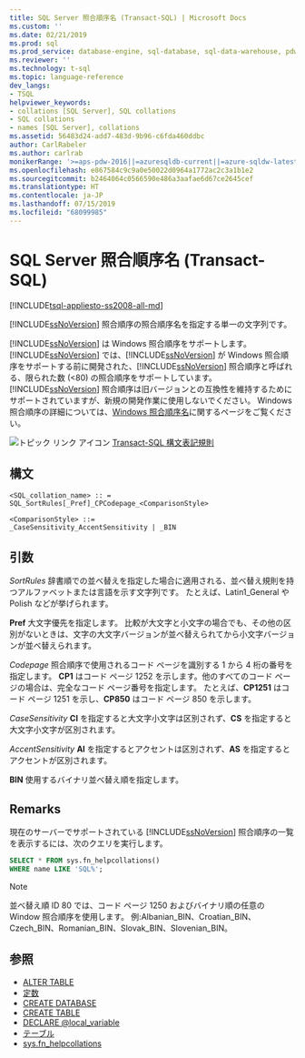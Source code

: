 ```yaml
---
title: SQL Server 照合順序名 (Transact-SQL) | Microsoft Docs
ms.custom: ''
ms.date: 02/21/2019
ms.prod: sql
ms.prod_service: database-engine, sql-database, sql-data-warehouse, pdw
ms.reviewer: ''
ms.technology: t-sql
ms.topic: language-reference
dev_langs:
- TSQL
helpviewer_keywords:
- collations [SQL Server], SQL collations
- SQL collations
- names [SQL Server], collations
ms.assetid: 56483d24-add7-483d-9b96-c6fda460ddbc
author: CarlRabeler
ms.author: carlrab
monikerRange: '>=aps-pdw-2016||=azuresqldb-current||=azure-sqldw-latest||>=sql-server-2016||=sqlallproducts-allversions||>=sql-server-linux-2017||=azuresqldb-mi-current'
ms.openlocfilehash: e867584c9c9a0e50022d0964a1772ac2c3a1b1e2
ms.sourcegitcommit: b2464064c0566590e486a3aafae6d67ce2645cef
ms.translationtype: HT
ms.contentlocale: ja-JP
ms.lasthandoff: 07/15/2019
ms.locfileid: "68099985"
---
```

# <a name="sql-server-collation-name-transact-sql"></a>SQL Server 照合順序名 (Transact-SQL)

[!INCLUDE[tsql-appliesto-ss2008-all-md](../../includes/tsql-appliesto-ss2008-all-md.md)]

[!INCLUDE[ssNoVersion](../../includes/ssnoversion-md.md)] 照合順序の照合順序名を指定する単一の文字列です。

[!INCLUDE[ssNoVersion](../../includes/ssnoversion-md.md)] は Windows 照合順序をサポートします。 [!INCLUDE[ssNoVersion](../../includes/ssnoversion-md.md)] では、[!INCLUDE[ssNoVersion](../../includes/ssnoversion-md.md)] が Windows 照合順序をサポートする前に開発された、[!INCLUDE[ssNoVersion](../../includes/ssnoversion-md.md)] 照合順序と呼ばれる、限られた数 (<80) の照合順序をサポートしています。 [!INCLUDE[ssNoVersion](../../includes/ssnoversion-md.md)] 照合順序は旧バージョンとの互換性を維持するためにサポートされていますが、新規の開発作業に使用しないでください。 Windows 照合順序の詳細については、[Windows 照合順序名](../../t-sql/statements/windows-collation-name-transact-sql.md)に関するページをご覧ください。

![トピック リンク アイコン](../../database-engine/configure-windows/media/topic-link.gif "トピック リンク アイコン") [Transact-SQL 構文表記規則](../../t-sql/language-elements/transact-sql-syntax-conventions-transact-sql.md)

## <a name="syntax"></a>構文

```
<SQL_collation_name> :: =
SQL_SortRules[_Pref]_CPCodepage_<ComparisonStyle>

<ComparisonStyle> ::=
_CaseSensitivity_AccentSensitivity | _BIN
```

## <a name="arguments"></a>引数

*SortRules* 辞書順での並べ替えを指定した場合に適用される、並べ替え規則を持つアルファベットまたは言語を示す文字列です。 たとえば、Latin1_General や Polish などが挙げられます。

**Pref** 大文字優先を指定します。 比較が大文字と小文字の場合でも、その他の区別がないときは、文字の大文字バージョンが並べ替えられてから小文字バージョンが並べ替えられます。

*Codepage* 照合順序で使用されるコード ページを識別する 1 から 4 桁の番号を指定します。 **CP1** はコード ページ 1252 を示します。他のすべてのコード ページの場合は、完全なコード ページ番号を指定します。 たとえば、**CP1251** はコード ページ 1251 を示し、**CP850** はコード ページ 850 を示します。

*CaseSensitivity*
**CI** を指定すると大文字小文字は区別されず、**CS** を指定すると大文字小文字が区別されます。

*AccentSensitivity*
**AI** を指定するとアクセントは区別されず、**AS** を指定するとアクセントが区別されます。

**BIN** 使用するバイナリ並べ替え順を指定します。

## <a name="remarks"></a>Remarks

現在のサーバーでサポートされている [!INCLUDE[ssNoVersion](../../includes/ssnoversion-md.md)] 照合順序の一覧を表示するには、次のクエリを実行します。

```sql
SELECT * FROM sys.fn_helpcollations()
WHERE name LIKE 'SQL%';
```

> [!NOTE]
> 並べ替え順 ID 80 では、コード ページ 1250 およびバイナリ順の任意の Window 照合順序を使用します。 例:Albanian_BIN、Croatian_BIN、Czech_BIN、Romanian_BIN、Slovak_BIN、Slovenian_BIN。

## <a name="see-also"></a>参照

- [ALTER TABLE](../../t-sql/statements/alter-table-transact-sql.md)
- [定数](../../t-sql/data-types/constants-transact-sql.md)
- [CREATE DATABASE](../../t-sql/statements/create-database-transact-sql.md?view=sql-server-2017)
- [CREATE TABLE](../../t-sql/statements/create-table-transact-sql.md)
- [DECLARE @local_variable](../../t-sql/language-elements/declare-local-variable-transact-sql.md)
- [テーブル](../../t-sql/data-types/table-transact-sql.md)
- [sys.fn_helpcollations](../../relational-databases/system-functions/sys-fn-helpcollations-transact-sql.md)
